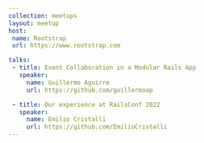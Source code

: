 ```yaml
---
collection: meetups
layout: meetup
host:
 name: Rootstrap
 url: https://www.rootstrap.com

talks:
 - title: Event Collaboration in a Modular Rails App
   speaker:
     name: Guillermo Aguirre
     url: https://github.com/guillermoap

 - title: Our experience at RailsConf 2022
   speaker:
     name: Emilio Cristalli
     url: https://github.com/EmilioCristalli
---
```

